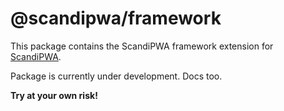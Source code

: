 # @scandipwa/framework

This package contains the ScandiPWA framework extension for [ScandiPWA](https://github.com/scandipwa/create-scandipwa-app).

Package is currently under development. Docs too.

**Try at your own risk!**
